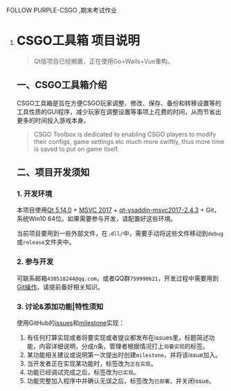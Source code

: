 FOLLOW PURPLE-CSGO ,期末考试作业


1. # CSGO工具箱 项目说明
   
   > Qt版项目已经搁置，正在使用Go+Wails+Vue重构。

   ## 一、CSGO工具箱介绍

   CSGO工具箱是旨在方便CSGO玩家调整、修改、保存、备份和转移设置等的工具性质的GUI程序，减少玩家在调整设置等事项上花费的时间，从而节省出更多的时间投入游戏本身。

   > CSGO Toolbox is dedicated to enabling CSGO players to modify their configs, game settings etc much more swiftly, thus more time is saved to put on game itself.

   ## 二、项目开发须知

   ### 1. 开发环境

   本项目使用[Qt 5.14.0](http://download.qt.io/archive/qt/5.14/5.14.0/) + [MSVC 2017](ed2k://|file|en_visual_studio_community_2015_x86_dvd_6847364.iso|3965825024|6A7D8489BB2877E6BB8ACB2DD187B637|/) + [qt-vsaddin-msvc2017-2.4.3](http://download.qt.io/archive/vsaddin/2.4.3/) + Git，系统Win10 64位。如果需要参与开发，请配置好这些环境。

   当前项目要用到一些外部文件，在`.dll/`中，需要手动将这些文件移动到`debug`或`release`文件夹中。

   ### 2. 参与开发

   可联系邮箱`438518244@qq.com`，或者QQ群`759990621`，开发过程中需要用到[Git操作](https://www.jianshu.com/p/02cf41f38b6a)，请提前备好相关知识。

   ### 3. 讨论&添加功能|特性须知

   使用GitHub的[issues](https://github.com/Purple-CSGO/CSGO-Toolbox/issues)和[milestone](https://github.com/Purple-CSGO/CSGO-Toolbox/milestones)实现：

   1. 有任何打算实现或者将要实现或者提议都发布在issues里，标题简述功能，内容详细说明，分成n条，管理者根据情况打上`将要实现`的标签。
   2. 某功能相关建议或说明第一次提出时创建`milestone`，并将该issue加入。
   3. 当开发者正在实现某功能时，标签改为`正在实现`。
   4. 功能已经调试完成之后，标签改为`已实现`。
   5. 功能完整加入程序中并确认无误之后，标签改为`已部署`，并关闭issue。
